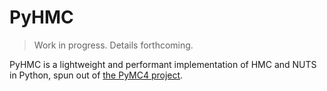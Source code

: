 # PyHMC

> Work in progress. Details forthcoming.

PyHMC is a lightweight and performant implementation of HMC and NUTS in Python,
spun out of [the PyMC4 project](https://github.com/pymc-devs/pymc4).
